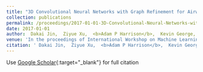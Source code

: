 ```yaml
---
title: "3D Convolutional Neural Networks with Graph Refinement for Airway Segmentation Using Incomplete Data Labels"
collection: publications
permalink: /proceedings/2017-01-01-3D-Convolutional-Neural-Networks-with-Graph-Refinement-for-Airway-Segmentation-Using-Incomplete-Data-Labels
date: 2017-01-01
author:  Dakai Jin,  Ziyue Xu,  <b>Adam P Harrison</b>,  Kevin George,  Daniel J Mollura, 
venue: 'In the proceedings of International Workshop on Machine Learning in Medical Imaging'
citation: ' Dakai Jin,  Ziyue Xu,  <b>Adam P Harrison</b>,  Kevin George,  Daniel J Mollura, &quot;3D Convolutional Neural Networks with Graph Refinement for Airway Segmentation Using Incomplete Data Labels.&quot; In the proceedings of International Workshop on Machine Learning in Medical Imaging, 2017.'
---
```

Use [Google Scholar](https://scholar.google.com/scholar?q=3D+Convolutional+Neural+Networks+with+Graph+Refinement+for+Airway+Segmentation+Using+Incomplete+Data+Labels){:target="_blank"} for full citation